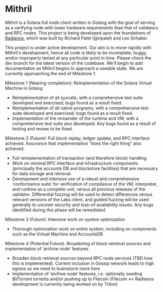 # Mithril

Mithril is a Solana full node client written in Golang with the goal of serving as a verifying node with lower hardware requirements than that of validators and RPC nodes. This project is being developed upon the foundations of [Radiance](https://github.com/firedancer-io/radiance), which was built by Richard Patel (@ripatel) and Leo Schabel.

This project is under active development. Our aim is to move rapidly with Mithril's development, hence all code is likely to be incomplete, buggy, and/or improperly tested at any particular point in time. Please check the dev branch for the latest version of the codebase. We'll begin to add documentation as Mithril begins to approach a useable state. We are currently approaching the end of Milestone 1.

Milestone 1 (Nearing completion): Reimplementation of the Solana Virtual Machine in Golang
- Reimplementation of all syscalls, with a comprehensive test suite developed and exercised; bugs found as a result fixed.
- Reimplementation of all native programs, with a comprehensive test suite developed and exercised; bugs found as a result fixed.
- Implementation of the remainder of the runtime and VM, with a comprehensive test suite also developed. Any bugs found as a result of testing and review to be fixed.

Milestone 2 (Future): Full block replay, ledger update, and RPC interface achieved. Assurance that implementation “does the right thing” also achieved.
- Full reimplementation of transaction (and therefore block) handling
- Work on minimal RPC interface and infrastructure components (principally the accounts DB and blockstore facilities) that are necessary for data storage and retrieval.
- Development and intensive use of a robust and comprehensive ‘conformance suite’ for verification of compliance of the VM, interpreter, and runtime as a complete unit, versus all previous releases of the validator. Differential fuzzing will be used to detect differences versus relevant versions of the Labs client, and guided fuzzing will be used generally to uncover security and loss-of-availability issues. Any bugs identified during this phase will be remediated.

Milestone 3 (Future): Intensive work on system optimization
- Thorough optimization work on entire system, including on components such as the Virtual Machine and AccountsDB

Milestone 4 (Potential Future): Broadening of block retreival sources and implementation of ‘archive node’ features
- Broaden block retrieval sources beyond RPC node services (TBD how this is implemented). Current inclusion in Gossip network leads to high egress so we need to brainstorm more here
- Implementation of ‘archive node’ features, i.e. optionally seeding BitTorrent torrents and/or pushing up to Filecoin (Filecoin <-> Radiance development is currently being worked on by Triton)
